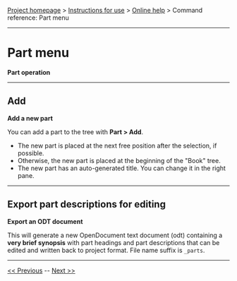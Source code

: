 [Project homepage](../index) > [Instructions for use](../usage) > [Online help](help) > Command reference: Part menu

--- 

# Part menu 

**Part operation**

--- 

## Add

**Add a new part**

You can add a part to the tree with **Part > Add**.
- The new part is placed at the next free position after the selection, if possible.
- Otherwise, the new part is placed at the beginning of the "Book" tree.
- The new part has an auto-generated title. You can change it in the right pane.

--- 

## Export part descriptions for editing

**Export an ODT document**

This will generate a new OpenDocument text document (odt) containing a
**very brief synopsis** with part headings and part descriptions that can
be edited and written back to project format. File name suffix is
`_parts`.

--- 

[<< Previous](view_menu) -- [Next >>](chapter_menu)
